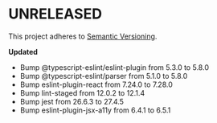 # UNRELEASED

This project adheres to [Semantic Versioning](http://semver.org/).

**Updated**
  
-  Bump @typescript-eslint/eslint-plugin from 5.3.0 to 5.8.0
-  Bump @typescript-eslint/parser from 5.1.0 to 5.8.0
-  Bump eslint-plugin-react from 7.24.0 to 7.28.0
-  Bump lint-staged from 12.0.2 to 12.1.4
-  Bump jest from 26.6.3 to 27.4.5
-  Bump eslint-plugin-jsx-a11y from 6.4.1 to 6.5.1
